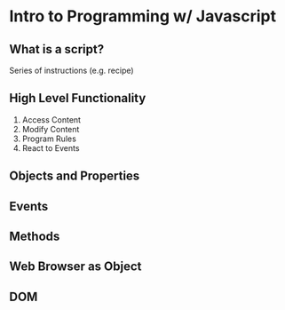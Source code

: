 # Intro to Programming w/ Javascript

## What is a script?

Series of instructions (e.g. recipe)

## High Level Functionality

1. Access Content
2. Modify Content
3. Program Rules
4. React to Events

## Objects and Properties

## Events

## Methods

## Web Browser as Object

## DOM
